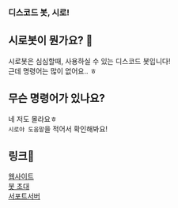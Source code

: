 ### 디스코드 봇, 시로!

## 시로봇이 뭔가요? 🤔   
시로봇은 심심할때, 사용하실 수 있는 디스코드 봇입니다!   
근데 명령어는 많이 없어요.. ㅎ

## 무슨 명령어가 있나요?   
네 저도 몰라요ㅎ   
`시로야 도움말`을 적어서 확인해봐요!

## 링크📜   
[웹사이트](https://siro.netlify.app)   
[봇 초대](https://discord.com/api/oauth2/authorize?client_id=820172442642415626&permissions=8&scope=bot)   
[서포트서버](https://discord.gg/Pfcy5MHR7A)